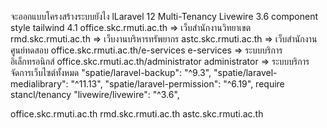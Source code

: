 จะออกแบบโครงสร้างระบบยังไง  lLaravel 12 Multi-Tenancy  Livewire 3.6 component style tailwind 4.1
office.skc.rmuti.ac.th => เว็บสำนักงานวิทยาเขต
rmd.skc.rmuti.ac.th    => เว็บงานบริหารทรัพยากร
astc.skc.rmuti.ac.th => เว็บสำนักงานศูนย์ทดสอบ
office.skc.rmuti.ac.th/e-services  e-services => ระบบบริการอิเล็กทรอนิกส์
office.skc.rmuti.ac.th/administrator  administrator => ระบบบริการจัดการเว็บไซต์ทั้งหมด        "spatie/laravel-backup": "^9.3",
        "spatie/laravel-medialibrary": "^11.13",
        "spatie/laravel-permission": "^6.19",
        require stancl/tenancy
        "livewire/livewire": "^3.6",


office.skc.rmuti.ac.th
rmd.skc.rmuti.ac.th
astc.skc.rmuti.ac.th
